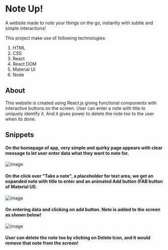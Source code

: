 # Note Up!
A website made to note your things on the go, instantly with subtle and simple interactions!

This project make use of following technologies:

1. HTML
2. CSS
3. React
4. React DOM
5. Material UI
6. Node

## About

This website is created using React.js giving functional components with interactive buttons on the screen. User can enter a note with title to uniquely identify it. And it gives power to delete the note too to the user when its done.

## Snippets

#### On the homepage of app, very simple and quirky page appears with clear message to let user enter data what they want to note for.


![image](https://github.com/pashmeen27/NoteUp-/assets/47030731/16efeee2-1968-430a-b31d-554beb847452)

#### On the click over "Take a note", a placeholder for text area, we get an expanded note with title to enter and an animated Add button (FAB button of Material UI). 


![image](https://github.com/pashmeen27/NoteUp-/assets/47030731/4c285825-288a-46bc-aebf-d04231478064)

#### On entering data and clicking on add button. Note is added to the screen as shown below!


![image](https://github.com/pashmeen27/NoteUp-/assets/47030731/281691c9-cc81-4c21-b3f1-d40c196d033f)

#### User can delete the note too by clicking on Delete Icon, and it would remove that note from the screen!
